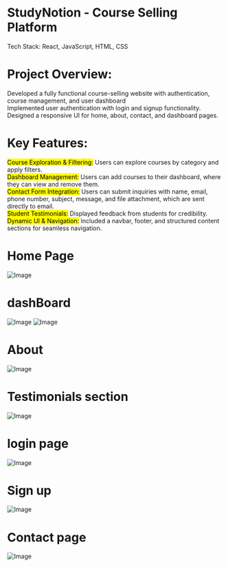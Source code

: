 # StudyNotion - Course Selling Platform
Tech Stack: React, JavaScript, HTML, CSS

# Project Overview:
Developed a fully functional course-selling website with authentication, course management, and user dashboard </br>
Implemented user authentication with login and signup functionality. </br>
Designed a responsive UI for home, about, contact, and dashboard pages. </br>

# Key Features:
<mark>Course Exploration & Filtering:</mark> Users can explore courses by category and apply filters.</br>
<mark>Dashboard Management:</mark> Users can add courses to their dashboard, where they can view and remove them. </br>
<mark>Contact Form Integration:</mark> Users can submit inquiries with name, email, phone number, subject, message, and file attachment, which are sent directly to email.</br>
<mark>Student Testimonials:</mark> Displayed feedback from students for credibility.</br>
<mark>Dynamic UI & Navigation:</mark> Included a navbar, footer, and structured content sections for seamless navigation.</br>

# Home Page
![Image](https://github.com/user-attachments/assets/f90301a4-2ac9-4855-9854-19821f188617)
# dashBoard
![Image](https://github.com/user-attachments/assets/a2103d38-c481-4492-9f46-95f2b4c50679) 
![Image](https://github.com/user-attachments/assets/4a60b60f-b3b7-414d-9d1c-47ecef69b463)  
# About
![Image](https://github.com/user-attachments/assets/f565bd47-0475-43bf-b1cc-729c7ba03991) 
# Testimonials section
![Image](https://github.com/user-attachments/assets/55534dc2-8515-4214-af80-1f2d45e828b7)
# login page
![Image](https://github.com/user-attachments/assets/c7dcd942-49a9-4a5a-9fe9-dfd8c3f133c8) 
# Sign up 
![Image](https://github.com/user-attachments/assets/784e4358-937e-4299-b9f5-046336a8c291)

# Contact page
![Image](https://github.com/user-attachments/assets/529811a8-4d03-4320-bae4-4b9781a0ea0b)

